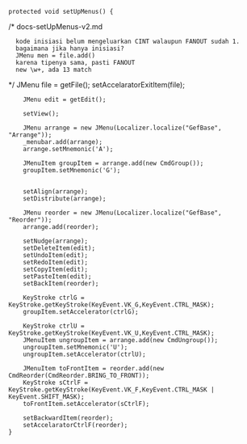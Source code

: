 
    protected void setUpMenus() {
/*
	docs-setUpMenus-v2.md

      kode inisiasi belum mengeluarkan CINT walaupun FANOUT sudah 1.
      bagaimana jika hanya inisiasi?
      JMenu men = file.add()
      karena tipenya sama, pasti FANOUT
      new \w+, ada 13 match
*/
        JMenu file = getFile();
        setAccelaratorExitItem(file);

        JMenu edit = getEdit();

        setView();

        JMenu arrange = new JMenu(Localizer.localize("GefBase", "Arrange"));
        _menubar.add(arrange);
        arrange.setMnemonic('A');

        JMenuItem groupItem = arrange.add(new CmdGroup());
        groupItem.setMnemonic('G');


        setAlign(arrange);
        setDistribute(arrange);

        JMenu reorder = new JMenu(Localizer.localize("GefBase", "Reorder"));
        arrange.add(reorder);

        setNudge(arrange);
        setDeleteItem(edit);
        setUndoItem(edit);
        setRedoItem(edit);
        setCopyItem(edit);
        setPasteItem(edit);
        setBackItem(reorder);

        KeyStroke ctrlG = KeyStroke.getKeyStroke(KeyEvent.VK_G,KeyEvent.CTRL_MASK);
        groupItem.setAccelerator(ctrlG);

        KeyStroke ctrlU = KeyStroke.getKeyStroke(KeyEvent.VK_U,KeyEvent.CTRL_MASK);
        JMenuItem ungroupItem = arrange.add(new CmdUngroup());
        ungroupItem.setMnemonic('U');
        ungroupItem.setAccelerator(ctrlU);

        JMenuItem toFrontItem = reorder.add(new CmdReorder(CmdReorder.BRING_TO_FRONT));
        KeyStroke sCtrlF = KeyStroke.getKeyStroke(KeyEvent.VK_F,KeyEvent.CTRL_MASK | KeyEvent.SHIFT_MASK);
        toFrontItem.setAccelerator(sCtrlF);

        setBackwardItem(reorder);
        setAccelaratorCtrlF(reorder);
    }
